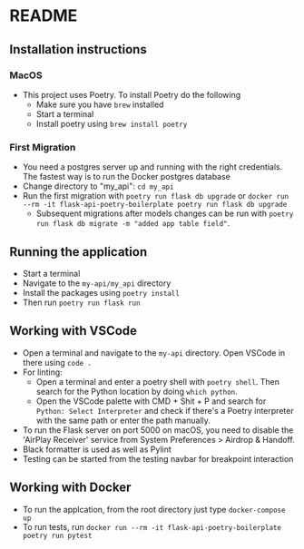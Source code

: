 # README

## Installation instructions

### MacOS

- This project uses Poetry. To install Poetry do the following
  - Make sure you have `brew` installed
  - Start a terminal
  - Install poetry using `brew install poetry`

### First Migration

- You need a postgres server up and running with the right credentials. The fastest way is to run the Docker postgres database
- Change directory to "my_api": `cd my_api`
- Run the first migration with `poetry run flask db upgrade` or `docker run --rm -it flask-api-poetry-boilerplate poetry run flask db upgrade`
  - Subsequent migrations after models changes can be run with `poetry run flask db migrate -m "added app table field"`.

## Running the application

- Start a terminal
- Navigate to the `my-api/my_api` directory
- Install the packages using `poetry install`
- Then run `poetry run flask run`

## Working with VSCode

- Open a terminal and navigate to the `my-api` directory. Open VSCode in there using `code .`
- For linting:
  - Open a terminal and enter a poetry shell with `poetry shell`. Then search for the Python location by doing `which python`.
  - Open the VSCode palette with CMD + Shit + P and search for `Python: Select Interpreter` and check if there's a Poetry interpreter with the same path or enter the path manually.
- To run the Flask server on port 5000 on macOS, you need to disable the 'AirPlay Receiver' service from System Preferences > Airdrop & Handoff.
- Black formatter is used as well as Pylint
- Testing can be started from the testing navbar for breakpoint interaction

## Working with Docker

- To run the applcation, from the root directory just type `docker-compose up`
- To run tests, run `docker run --rm -it flask-api-poetry-boilerplate poetry run pytest`
